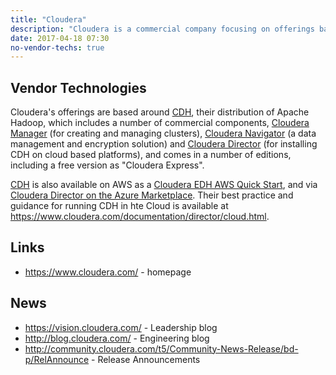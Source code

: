 ```yaml
---
title: "Cloudera"
description: "Cloudera is a commercial company focusing on offerings based around an Apache Hadoop distribution that's supplemented with a number of commercial components, distributed as a free express version (with cut down versions of some of the commercial components), and as an enterprise version with an annual subscription fee.  They are extreemly active in the Apache open source space, with committers on all the technologies they distribute, and with a history of donating projects to the Apache Foundation that they have either initiated or acquired.  Formed in 2008 by ex-employees from Google, Yahoo, Facebook and Oracle, with Doug Cutting, the original author of Hadoop, joining in 2009 as Chief Architect."
date: 2017-04-18 07:30
no-vendor-techs: true
---
```

## Vendor Technologies
Cloudera's offerings are based around [CDH](/technologies/cloudera-cdh/), their distribution of Apache Hadoop, which includes a number of commercial components, [Cloudera Manager](/technologies/cloudera-manager/) (for creating and managing clusters), [Cloudera Navigator](/technologies/cloudera-navigator/) (a data management and encryption solution) and [Cloudera Director](/technologies/cloudera-director/) (for installing CDH on cloud based platforms), and comes in a number of editions, including a free version as "Cloudera Express".

[CDH](/technologies/cloudera-cdh/) is also available on AWS as a [Cloudera EDH AWS Quick Start](https://aws.amazon.com/quickstart/architecture/cloudera/), and via [Cloudera Director on the Azure Marketplace](https://azuremarketplace.microsoft.com/en-us/marketplace/apps/cloudera.director-on-azure?tab=Overview).  Their best practice and guidance for running CDH in hte Cloud is available at <https://www.cloudera.com/documentation/director/cloud.html>.

## Links
* <https://www.cloudera.com/> - homepage

## News
* <https://vision.cloudera.com/> - Leadership blog
* <http://blog.cloudera.com/> - Engineering blog
* <http://community.cloudera.com/t5/Community-News-Release/bd-p/RelAnnounce> - Release Announcements